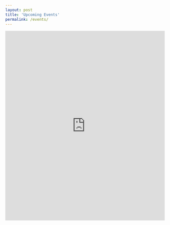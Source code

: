 ```yaml
---
layout: post
title: 'Upcoming Events'
permalink: /events/
---
```


<iframe src="https://calendar.google.com/calendar/embed?showTitle=0&amp;showPrint=0&amp;mode=WEEK&amp;height=600&amp;wkst=1&amp;bgcolor=%23FFFFFF&amp;src=cornell.edu_978inb0obg2cab10ana3jsaibk%40group.calendar.google.com&amp;color=%23875509&amp;src=cornell.edu_0fk5kvf11ntam39o1ka9rrb0nk%40group.calendar.google.com&amp;color=%23711616&amp;ctz=America%2FNew_York" style="border-width:0" width="100%" height="600" frameborder="0" scrolling="no"></iframe>